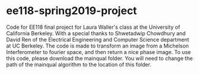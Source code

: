 # ee118-spring2019-project
Code for EE118 final project for Laura Waller's class at the University of California Berkeley.
With a special thanks to Shwetadwip Chowdhury and David Ren of the Electrical Engineering and Computer Science department at UC Berkeley.
The code is made to transform an image from a Michelson Interferometer to fourier space, and then return a nice phase image.
To use this code, please download the mainqual folder. You will need to change the path of the mainqual algorithm to the location of this folder.

